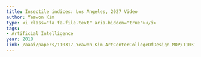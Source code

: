 ```yaml
---
title: Insectile​ ​indices:​ ​Los​ ​Angeles,​ ​2027 Video
author: Yeawon​ ​Kim
type: <i class="fa fa-file-text" aria-hidden="true"></i>
tags:
- Artificial Intelligence
year: 2018
link: /aaai/papers/110317_Yeawon_Kim_ArtCenterCollegeOfDesign_MDP/110317_Yeawon_Kim_ArtCenterCollegeOfDesign_MDP.mp4
---
```

